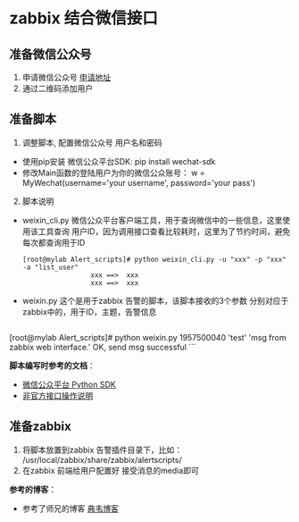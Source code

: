 # zabbix 结合微信接口

## 准备微信公众号

1. 申请微信公众号 [申请地址](https://mp.weixin.qq.com/)
2. 通过二维码添加用户




## 准备脚本

1. 调整脚本, 配置微信公众号 用户名和密码
  * 使用pip安装 微信公众平台SDK: pip install wechat-sdk
  * 修改Main函数的登陆用户为你的微信公众账号： w = MyWechat(username='your username', password='your pass')

2. 脚本说明
  * weixin_cli.py 微信公众平台客户端工具，用于查询微信中的一些信息，这里使用该工具查询 用户ID，因为调用接口查看比较耗时，这里为了节约时间，避免每次都查询用于ID
    
    ```
    [root@mylab Alert_scripts]# python weixin_cli.py -u "xxx" -p "xxx" -a "list_user"
                     xxx ==>  xxx   
                     xxx ==>  xxx
    ```
  * weixin.py 这个是用于zabbix 告警的脚本，该脚本接收的3个参数 分别对应于zabbix中的，用于ID，主题，告警信息
    
    ```
   [root@mylab Alert_scripts]# python  weixin.py 1957500040 'test' 'msg from zabbix web interface.'
    OK, send msg successful 
    ```
  
**脚本编写时参考的文档**：
  * [微信公众平台 Python SDK](http://wechat-python-sdk.readthedocs.org/)
  * [非官方接口操作说明](http://wechat-python-sdk.readthedocs.org/zh_CN/master/ext.html)


## 准备zabbix
1. 将脚本放置到zabbix 告警插件目录下，比如： /usr/local/zabbix/share/zabbix/alertscripts/
2. 在zabbix 前端给用户配置好 接受消息的media即可

**参考的博客**： 
  * 参考了师兄的博客 [典韦博客](http://mp.weixin.qq.com/s?__biz=MzA3MzYwNjQ3NA==&mid=207765620&idx=1&sn=5958e76998e4773435dd09bbd3da6c34&scene=2&srcid=F767yLKyTCsOWT8NXY2h&from=timeline&isappinstalled=0#rd)

